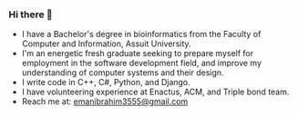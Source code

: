### Hi there 👋

- I have a Bachelor's degree in bioinformatics from the Faculty of Computer and Information, Assuit University. 
- I'm an energetic fresh graduate seeking to prepare myself for employment in the software development field, and improve my understanding of computer systems and their design.
- I write code in C++, C#, Python, and Django.
- I have volunteering experience at Enactus, ACM, and Triple bond team.
- Reach me at: emanibrahim3555@gmail.com
